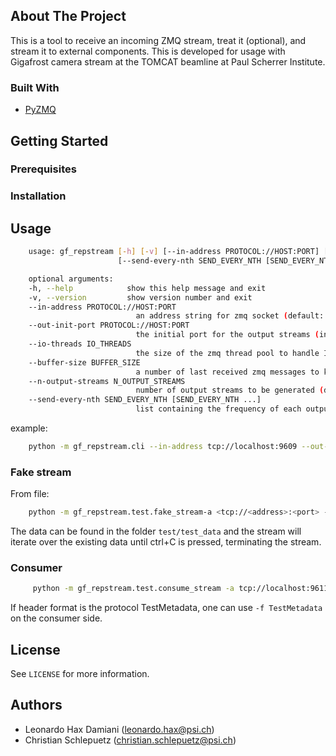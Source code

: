 <!-- ABOUT THE PROJECT -->
## About The Project
This is a tool to receive an incoming ZMQ stream, treat it (optional), and stream it to external components. This is developed for usage with Gigafrost camera stream at the TOMCAT beamline at Paul Scherrer Institute.


### Built With

* [PyZMQ](https://pyzmq.readthedocs.io/en/latest/)


<!-- GETTING STARTED -->
## Getting Started

### Prerequisites

### Installation

<!-- USAGE EXAMPLES -->
## Usage
```bash
    usage: gf_repstream [-h] [-v] [--in-address PROTOCOL://HOST:PORT] [--out-init-port PROTOCOL://HOST:PORT] [--io-threads IO_THREADS] [--buffer-size BUFFER_SIZE] [--n-output-streams N_OUTPUT_STREAMS]
                        [--send-every-nth SEND_EVERY_NTH [SEND_EVERY_NTH ...]]

    optional arguments:
    -h, --help            show this help message and exit
    -v, --version         show version number and exit
    --in-address PROTOCOL://HOST:PORT
                            an address string for zmq socket (default: tcp://xbl-daq-23:9990)
    --out-init-port PROTOCOL://HOST:PORT
                            the initial port for the output streams (increased by 1 for every other stream) (default: 9610)
    --io-threads IO_THREADS
                            the size of the zmq thread pool to handle I/O operations (default: 1)
    --buffer-size BUFFER_SIZE
                            a number of last received zmq messages to keep in memory (default: 100)
    --n-output-streams N_OUTPUT_STREAMS
                            number of output streams to be generated (default: 0)
    --send-every-nth SEND_EVERY_NTH [SEND_EVERY_NTH ...]
                            list containing the frequency of each output stream to be generated (default: None)
```

example:

```bash
    python -m gf_repstream.cli --in-address tcp://localhost:9609 --out-init-port 9610 --n-outputs 3 --send-every-nth 1 2 10
```

### Fake stream


From file:
```bash
    python -m gf_repstream.test.fake_stream-a <tcp://<address>:<port> -f <path_to_data.raw> -m <mode>
```

The data can be found in the folder ```test/test_data``` and the stream will iterate over the existing data until ctrl+C is pressed, terminating the stream.

### Consumer
```bash
     python -m gf_repstream.test.consume_stream -a tcp://localhost:9611 -m SUB 
```

If header format is the protocol TestMetadata, one can use ```-f TestMetadata``` on the consumer side.

<!-- LICENSE -->
## License

See `LICENSE` for more information.


## Authors

* Leonardo Hax Damiani (leonardo.hax@psi.ch)
* Christian Schlepuetz (christian.schlepuetz@psi.ch)








<!-- MARKDOWN LINKS & IMAGES -->
<!-- https://www.markdownguide.org/basic-syntax/#reference-style-links -->
[contributors-shield]: https://img.shields.io/github/contributors/github_username/repo.svg?style=for-the-badge
[contributors-url]: https://github.com/github_username/repo_name/graphs/contributors
[forks-shield]: https://img.shields.io/github/forks/github_username/repo.svg?style=for-the-badge
[forks-url]: https://github.com/github_username/repo_name/network/members
[stars-shield]: https://img.shields.io/github/stars/github_username/repo.svg?style=for-the-badge
[stars-url]: https://github.com/github_username/repo_name/stargazers
[issues-shield]: https://img.shields.io/github/issues/github_username/repo.svg?style=for-the-badge
[issues-url]: https://github.com/github_username/repo_name/issues
[license-shield]: https://img.shields.io/github/license/github_username/repo.svg?style=for-the-badge
[license-url]: https://github.com/github_username/repo_name/blob/master/LICENSE.txt
[linkedin-shield]: https://img.shields.io/badge/-LinkedIn-black.svg?style=for-the-badge&logo=linkedin&colorB=555
[linkedin-url]: https://linkedin.com/in/github_username

